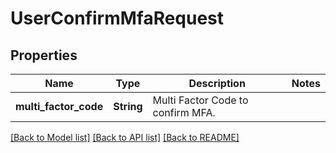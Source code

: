 # UserConfirmMfaRequest

## Properties

Name | Type | Description | Notes
------------ | ------------- | ------------- | -------------
**multi_factor_code** | **String** | Multi Factor Code to confirm MFA. | 

[[Back to Model list]](../README.md#documentation-for-models) [[Back to API list]](../README.md#documentation-for-api-endpoints) [[Back to README]](../README.md)


